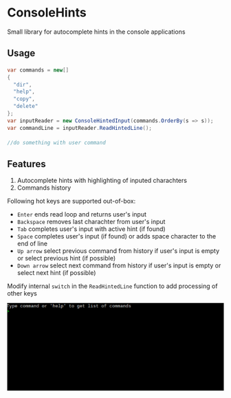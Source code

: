 # ConsoleHints
Small library for autocomplete hints in the console applications

## Usage
```C#
var commands = new[]
{
  "dir",
  "help",
  "copy",
  "delete"
};
var inputReader = new ConsoleHintedInput(commands.OrderBy(s => s));
var commandLine = inputReader.ReadHintedLine();

//do something with user command
```

## Features

1. Autocomplete hints with highlighting of inputed charachters
2. Commands history

Following hot keys are supported out-of-box:
* `Enter` ends read loop and returns user's input
* `Backspace` removes last charachter from user's input
* `Tab` completes user's input with active hint (if found)
* `Space` completes user's input (if found) or adds space character to the end of line
* `Up arrow` select previous command from history if user's input is empty or select previous hint (if possible)
* `Down arrow` select next command from history if user's input is empty or select next hint (if possible)

Modify internal `switch` in the `ReadHintedLine` function to add processing of other keys

![Demo](https://github.com/Sergey-Terekhin/ConsoleHints/blob/master/demo.gif)
